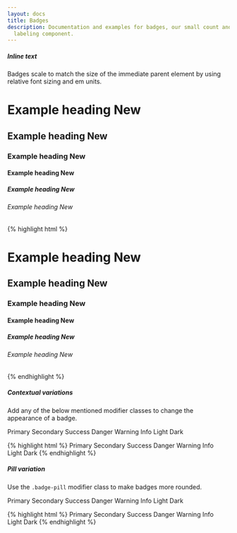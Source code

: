 ```yaml
---
layout: docs
title: Badges
description: Documentation and examples for badges, our small count and
  labeling component.
---
```


##### Inline text

Badges scale to match the size of the immediate parent element by using
relative font sizing and em units.

<div class="hootstrap-example">
  <h1>Example heading <span class="badge badge-secondary">New</span></h1>
  <h2>Example heading <span class="badge badge-secondary">New</span></h2>
  <h3>Example heading <span class="badge badge-secondary">New</span></h3>
  <h4>Example heading <span class="badge badge-secondary">New</span></h4>
  <h5>Example heading <span class="badge badge-secondary">New</span></h5>
  <h6>Example heading <span class="badge badge-secondary">New</span></h6>
</div>

{% highlight html %}
<h1>Example heading <span class="badge badge-secondary">New</span></h1>
<h2>Example heading <span class="badge badge-secondary">New</span></h2>
<h3>Example heading <span class="badge badge-secondary">New</span></h3>
<h4>Example heading <span class="badge badge-secondary">New</span></h4>
<h5>Example heading <span class="badge badge-secondary">New</span></h5>
<h6>Example heading <span class="badge badge-secondary">New</span></h6>
{% endhighlight %}

##### Contextual variations

Add any of the below mentioned modifier classes to change the appearance of a
badge.

<div class="hootstrap-example">
  <span class="badge badge-primary">Primary</span>
  <span class="badge badge-secondary">Secondary</span>
  <span class="badge badge-success">Success</span>
  <span class="badge badge-danger">Danger</span>
  <span class="badge badge-warning">Warning</span>
  <span class="badge badge-info">Info</span>
  <span class="badge badge-light">Light</span>
  <span class="badge badge-dark">Dark</span>
</div>

{% highlight html %}
<span class="badge badge-primary">Primary</span>
<span class="badge badge-secondary">Secondary</span>
<span class="badge badge-success">Success</span>
<span class="badge badge-danger">Danger</span>
<span class="badge badge-warning">Warning</span>
<span class="badge badge-info">Info</span>
<span class="badge badge-light">Light</span>
<span class="badge badge-dark">Dark</span>
{% endhighlight %}

##### Pill variation

Use the `.badge-pill` modifier class to make badges more rounded.

<div class="hootstrap-example">
  <span class="badge badge-pill badge-primary">Primary</span>
  <span class="badge badge-pill badge-secondary">Secondary</span>
  <span class="badge badge-pill badge-success">Success</span>
  <span class="badge badge-pill badge-danger">Danger</span>
  <span class="badge badge-pill badge-warning">Warning</span>
  <span class="badge badge-pill badge-info">Info</span>
  <span class="badge badge-pill badge-light">Light</span>
  <span class="badge badge-pill badge-dark">Dark</span>
</div>

{% highlight html %}
<span class="badge badge-pill badge-primary">Primary</span>
<span class="badge badge-pill badge-secondary">Secondary</span>
<span class="badge badge-pill badge-success">Success</span>
<span class="badge badge-pill badge-danger">Danger</span>
<span class="badge badge-pill badge-warning">Warning</span>
<span class="badge badge-pill badge-info">Info</span>
<span class="badge badge-pill badge-light">Light</span>
<span class="badge badge-pill badge-dark">Dark</span>
{% endhighlight %}
